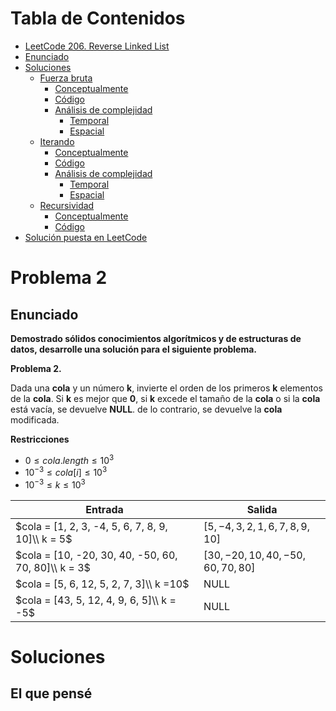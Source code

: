 # Tabla de Contenidos

- [LeetCode 206. Reverse Linked List](#leetcode-206-reverse-linked-list)
- [Enunciado](#enunciado)
- [Soluciones](#soluciones)
  - [Fuerza bruta](#fuerza-bruta)
    - [Conceptualmente](#conceptualmente)
    - [Código](#código)
    - [Análisis de complejidad](#análisis-de-complejidad)
      - [Temporal](#temporal)
      - [Espacial](#espacial)
  - [Iterando](#iterando)
    - [Conceptualmente](#conceptualmente-1)
    - [Código](#código-1)
    - [Análisis de complejidad](#análisis-de-complejidad-1)
      - [Temporal](#temporal-1)
      - [Espacial](#espacial-1)
  - [Recursividad](#recursividad)
    - [Conceptualmente](#conceptualmente-2)
    - [Código](#código-2)
- [Solución puesta en LeetCode](#solución-puesta-en-leetcode)



# Problema 2

## Enunciado


**Demostrado sólidos conocimientos algorítmicos y de estructuras de datos, desarrolle una solución para el siguiente problema.**

**Problema 2.**

Dada una **cola** y un número **k**, invierte el orden de los primeros **k** elementos de la **cola**. Si **k** es mejor que **0**, si **k** excede el tamaño de la **cola** o si la **cola** está vacía, se devuelve **NULL**. de lo contrario, se devuelve la **cola** modificada.


**Restricciones**

- $0 \leq cola.length \leq 10^{3}$
- $10^{-3} \leq cola[i] \leq 10^{3}$
- $10^{-3} \leq k \leq 10^{3}$



| Entrada      | Salida |
| ----------- | ----------- |
| $cola = [1, 2, 3, -4, 5, 6, 7, 8, 9, 10]\\ k = 5$      | $[5, -4, 3, 2, 1, 6, 7, 8, 9, 10]$       |
| $cola = [10, -20, 30, 40, -50, 60, 70, 80]\\ k = 3$      | $[30, -20, 10, 40, -50, 60, 70, 80]$       |
| $cola = [5, 6, 12, 5, 2, 7, 3]\\ k =10$      | NULL    |
| $cola = [43, 5, 12, 4, 9, 6, 5]\\ k = -5$      | NULL    |




# Soluciones

## El que pensé





